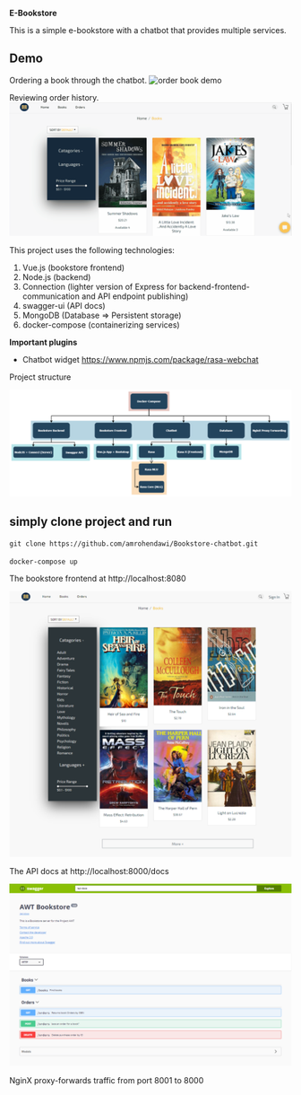 **E-Bookstore**

This is a simple e-bookstore with a chatbot that provides multiple services.

## Demo

Ordering a book through the chatbot.
![order book demo](screenshots/demo.gif)


Reviewing order history.
![order history demo](screenshots/order_history_demo.gif)

This project uses the following technologies:

1. Vue.js (bookstore frontend)
2. Node.js (backend)
3. Connection (lighter version of Express for backend-frontend-communication and API endpoint publishing)
4. swagger-ui (API docs)
5. MongoDB (Database => Persistent storage)
6. docker-compose (containerizing services)

**Important plugins**

- Chatbot widget
    https://www.npmjs.com/package/rasa-webchat


Project structure

![Screenshot](screenshots/docker-compose.drawio.png)


## simply clone project and run
```
git clone https://github.com/amrohendawi/Bookstore-chatbot.git

docker-compose up
```

The bookstore frontend at http://localhost:8080

![Screenshot](screenshots/e-bookstore.png)


The API docs at http://localhost:8000/docs

![Screenshot](screenshots/api-doc.png)


NginX proxy-forwards traffic from port 8001 to 8000
